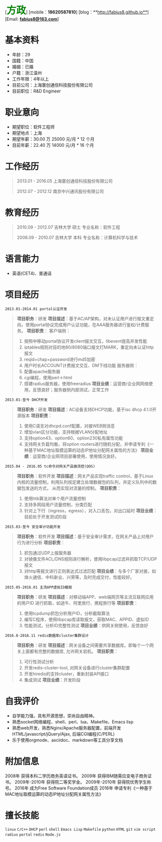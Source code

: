 [<font color="green" size=6>**方政**</font>]
[mobile：**18620587810**]
[blog：**http://fabius8.github.io**]
[Email: **fabius8@163.com**]
# 基本资料
- 年龄：29
- 国籍：中国
- 婚姻：已婚
- 户籍：浙江温州
- 工作年限：4年以上
- 目前公司：上海寰创通信科技股份有限公司
- 目前职位：R&D Engineer

# 职业意向
- 期望职位：软件工程师
- 期望地点：上海
- 期望年薪：30.00 万  25000 元/月 * 12 个月
- 目前年薪：22.40 万  14000 元/月 * 16 个月

# 工作经历
> 2013.01 - 2016.05
> 上海寰创通信科技股份有限公司
>
> 2012.07 - 2012.12
> 南京中兴通讯股份有限公司

# 教育经历
> 2010.09 - 2012.07 吉林大学 硕士
> 专业名称：软件工程
>
> 2006.09 - 2010.07 吉林大学 本科
> 专业名称：计算机科学与技术

# 语言能力
- 英语(CET4)、普通话

# 项目经历
`2013.01-2014.01 portal认证开发`
> **项目职务**：研发
> **项目描述**：基于AC/AP架构，对未认证用户进行报文重定向，使用portal协议完成用户认证功能，在AAA服务器进行鉴权/计费服务。
> **项目职责**：
> 客户端侧：
> 1. 按照中移动portal协议开发client报文交互，libevent提高并发性能
> 2. iptables规则对目的地80/8080端口报文打MARK，重定向未认证http报文
> 3. reqid+chap+password进行md5加密
> 4. 用户时长ACCOUNT计费报文交互、DM下线功能
> 服务器侧：
> 1. 配置apache服务器
> 2. cgi编程，使用perl＋html
> 3. 搭建radius服务器，使用freeradius
> **项目业绩**：运营商/企业网网络使用，反馈良好；服务器侧内部测试，正常工作

`2013.01-至今 DHCP开发`
> **项目职务**：研发
> **项目描述**：AC设备支持DHCP功能，基于isc dhcp 4.1.0开源版本
> **项目职责**：
> 1. 使用C语言对dhcpd.conf配置，对接WEB侧消息
> 2. 增加vlan区分功能，支持根据VLAN分配地址
> 3. 支持option43、option60、option230私有属性功能
> 4. 支持网关负载均衡，将option routers进行随机分配，并申请专利《一种基于MAC地址取模运算的动态IP地址分配网关属性的方法》
> **项目业绩**：运营商/企业网项目部署使用，使用情况良好。

`2015.04 - 2016.05 tc命令对网关产品做流控(QOS)`
> **项目职务**：软件开发
> **项目描述**：网关产品实现traffic control，基于Linux内核的流量控制，利用队列规定建立处理数据包的队列，并定义队列中的数据包发送的方式， 从而实现对流量的控制。
> **项目职责**：
> 1. 使用htb算法对单个用户流量控制
> 2. 支持多网段用户流量控制，分类匹配
> 3. 针对上下行（ingress，egress），对入口丢包，对出口延时
> **项目业绩**：目前处于开发测试阶段

`2015.03-至今 安全审计功能开发`
> **项目职务**：软件开发
> **项目描述**：基于安全审计需求，在网关产品上对用户行为进行分析
> **项目职责**：
> 1. 抓包通过UDP上报服务器
> 2. 对镜像文件ACL/DNS规则进行解析，使用libpcap过滤并抓取TCP/UDP报文
> 3. 对http等报文进行正则表达式过滤匹配
> **项目业绩**：与多个厂家对接，如烽火通信、中科新业、兴荣等，及时完成交付，性能较好。

`2015.05-2016.01 主流APP虚拟ID截取`
> **项目职务**：研发
> **项目描述**：对移动端APP、web端网页等主流互联网应用的用户ID 进行抓取，如途牛、阿里旅行、携程旅行等
> **项目职责**：
> 1. 使用tcpdump抓包分析用户ID，分析截取算法
> 2. 编写C程序，使用libpcap库读取报文，获取MAC、APPID、虚拟ID
> 3. 性能测试，分析ID完整性测试
> **项目业绩**：供网关侧使用，反馈良好

`2016.8-2016.11 redis数据库cluster集群设计`
> **项目职务**：研发
> **项目描述**：网关设备之间需要共享数据库。即每个一个网关上面都有完整的数据库, 允许网关宕机。
> **项目职责**：
> 1. 可行性测试分析
> 2. 开发redis-cluster-tool, 对网关设备进行cluster集群配置
> 3. 开发hiredis的支持cluster，重新封装API接口
> 4. 集成测试
> **项目业绩**：开发阶段

# 自我评价
* 自学能力强，具有开源思想，崇尚自由精神。
* 熟悉socket网络编程、shell、perl、lua、Makefile、Emacs lisp
* 熟悉web开发，熟悉Nginx/Apache服务器配置，前端开发HTML/javascript/jQuery/Ajax, 后端CGI编程(C/PERL)
* 乐于使用orgmode、asciidoc、markdown等工具分享文档

# 附加信息
2008年 获得本科二学历商务英语证书。
2009年 获得IBM随需应变电子商务证书。
2009年-2010年 获得院二等奖学金。
2009年-2010年 获得院优秀学生称号。
2016年 成为Free Software Foundation成员
2016年 申请专利《一种基于MAC地址取模运算的动态IP地址分配网关属性方法》

# 擅长技能
`linux`  `C/C++` `DHCP` `perl` `shell` `Emacs Lisp` `Makefile` `python`
`HTML` `git` `vim script` `radius` `portal` `redis` `Node.js`
